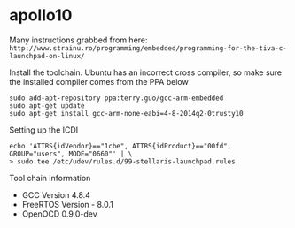 apollo10
========

Many instructions grabbed from here:
``` http://www.strainu.ro/programming/embedded/programming-for-the-tiva-c-launchpad-on-linux/ ``` 

Install the toolchain.  Ubuntu has an incorrect cross compiler, so make sure
the installed compiler comes from the PPA below

```
sudo add-apt-repository ppa:terry.guo/gcc-arm-embedded
sudo apt-get update
sudo apt-get install gcc-arm-none-eabi=4-8-2014q2-0trusty10
```

Setting up the ICDI
```
echo 'ATTRS{idVendor}=="1cbe", ATTRS{idProduct}=="00fd", GROUP="users", MODE="0660"' | \
> sudo tee /etc/udev/rules.d/99-stellaris-launchpad.rules
```

Tool chain information

+ GCC Version 4.8.4
+ FreeRTOS Version - 8.0.1
+ OpenOCD 0.9.0-dev





